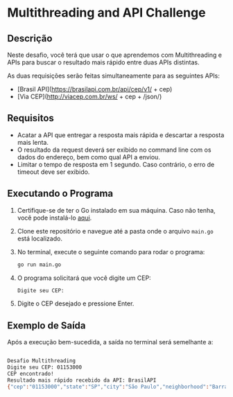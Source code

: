 # Multithreading and API Challenge

## Descrição

Neste desafio, você terá que usar o que aprendemos com Multithreading e APIs para buscar o resultado mais rápido entre duas APIs distintas.

As duas requisições serão feitas simultaneamente para as seguintes APIs:
- [Brasil API](https://brasilapi.com.br/api/cep/v1/ + cep)
- [Via CEP](http://viacep.com.br/ws/ + cep + /json/)

## Requisitos

- Acatar a API que entregar a resposta mais rápida e descartar a resposta mais lenta.
- O resultado da request deverá ser exibido no command line com os dados do endereço, bem como qual API a enviou.
- Limitar o tempo de resposta em 1 segundo. Caso contrário, o erro de timeout deve ser exibido.

## Executando o Programa

1. Certifique-se de ter o Go instalado em sua máquina. Caso não tenha, você pode instalá-lo [aqui](https://golang.org/dl/).

2. Clone este repositório e navegue até a pasta onde o arquivo `main.go` está localizado.

3. No terminal, execute o seguinte comando para rodar o programa:
    ```sh
    go run main.go
    ```

4. O programa solicitará que você digite um CEP:
    ```sh
    Digite seu CEP:
    ```

5. Digite o CEP desejado e pressione Enter.

## Exemplo de Saída

Após a execução bem-sucedida, a saída no terminal será semelhante a:

```sh

Desafio Multithreading
Digite seu CEP: 01153000
CEP encontrado!
Resultado mais rápido recebido da API: BrasilAPI
{"cep":"01153000","state":"SP","city":"São Paulo","neighborhood":"Barra Funda","street":"Rua Vitorino Carmilo","service":"open-cep"}


